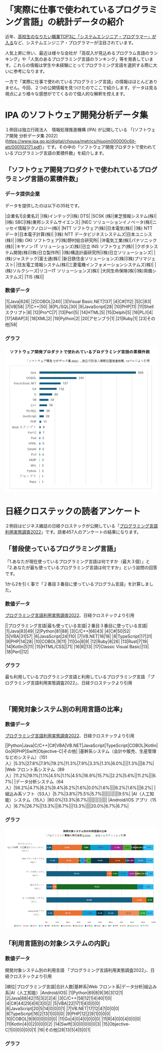 # 「実際に仕事で使われているプログラミング言語」の統計データの紹介

近年、[高校生のなりたい職業TOP3に「システムエンジニア・プログラマー」が入る](https://webtan.impress.co.jp/n/2023/01/10/44057)など、システムエンジニア・プログラマーが注目されています。

人気上昇に伴い、最近は様々な会社が「高収入が見込めるプログラム言語のランキング」や「人気のあるプログラミング言語のランキング」等を発表しています。これらの情報は学生や未経験にとってプログラミング言語を選択する際に大いに参考になります。

一方で「実際に仕事で使われているプログラミング言語」の情報はほとんどありません。今回、２つの公開情報を見つけたのでここで紹介します。データは見る視点により様々な感想がでてくるので個人的な解釈を控えます。

# IPA のソフトウェア開発分析データ集

１例目は独立行政法人　情報処理推進機構 (IPA) が公開している 「(ソフトウェア開発 分析データ集 2022](https://www.ipa.go.jp/digital/chousa/metrics/hjuojm000000c6it-att/000102171.pdf)」です。その中の「ソフトウェア開発プロダクトで使われているプログラミング言語の累積件数」を紹介します。

## 「ソフトウェア開発プロダクトで使われているプログラミング言語の累積件数」

### データ提供企業

データを提供したのは以下の35社です。

|企業名1|企業名2|
|(株)インテック|(株) DTS|
|SCSK (株)|東芝情報システム(株)|
|(株) SBC|(株)東邦システムサイエンス|
|NEC ソリューションイノベータ(株)|ニッセイ情報テクノロジー(株)|
|NTT ソフトウェア(株)|日本電気(株)|
|(株) NTT データ|日本電子計算(株)|
|(株) NTT データビジネスシステムズ|日本ユニシス(株)|
|(株) OKI ソフトウェア|(株)野村総合研究所|
|沖電気工業(株)|パナソニック(株)|
|キヤノン IT ソリューションズ(株)|日立 INS ソフトウェア(株)|
|クボタシステム開発(株)|(株)日立製作所|
|(株)構造計画研究所|(株)日立ソリューションズ|
|(株)ジャステック|富士通(株)|
|新日鉄住金ソリューションズ(株)|(株)プリマジェスト|
|住友電工情報システム(株)|三菱電機インフォメーションシステムズ(株)|
|(株)ソルクシーズ|リコーIT ソリューションズ(株)|
|大同生命保険(株)|(株)両備システムズ|
|TIS (株)||

### 数値データ

|1|Java|626|
|2|COBOL|240|
|3|Visual Basic.NET|137|
|4|C#|112|
|5|C|83|
|6|VB|58|
|7|C++|50|
|8|PL/SQL|30|
|9|JavaScript|28|
|10|PHP|11|
|11|Shell スクリプト|8|
|12|Pro*C|7|
|13|Perl|5|
|14|HTML|5|
|15|Delphi|5|
|16|PL/I|4|
|17|ABAP|3|
|18|XML|2|
|19|Python|2|
|20|アセンブラ|1|
|21|Ruby|1|
|23|その他|58|

### グラフ

![](16_ipa.png)

# 日経クロステックの読者アンケート

２例目はビジネス雑誌の日経クロステックが公開している「[プログラミング言語利用実態調査2022](https://xtech.nikkei.com/atcl/nxt/column/18/02246/110200002/)」です。読者457人のアンケートの結果になります。

## 「普段使っているプログラミング言語」

「1.あなたが現在使っているプログラミング言語は何ですか（最大３個）」と「2.あなたが最も使っているプログラミング言語は何ですか」という設問の回答です。

1から2を引く事で「２番目３番目に使っているプログラム言語」を計算しました。

### 数値データ

[プログラミング言語利用実態調査2022](https://xtech.nikkei.com/atcl/nxt/column/18/02246/110200002/)、日経クロステックより引用

||プログラミング言語|最も使っている言語|２番目３番目に使っている言語|
|1|Java|83|49|
|2|Python|81|88|
|3|C/C++|66|43|
|4|C#|50|52|
|5|VBA|31|57|
|6|JavaScript|24|110|
|7|VB.NET|18|18|
|8|TypeScript|17|31|
|9|PHP|14|28|
|10|COBOL|9|11|
|11|Go|8|9|
|12|Ruby|8|26|
|13|Rust|7|19|
|14|Kotlin|5|11|
|15|HTML/CSS||71|
|16|R||13|
|17|Classic Visual Basic||13|
|18|Perl||12|

### グラフ

最も利用しているプログラミング言語と利用しているプログラミング言語
「プログラミング言語利用実態調査2022」、日経クロステックより引用

![]()

## 「開発対象システム別の利用言語の比率」


### 数値データ

[プログラミング言語利用実態調査2022](https://xtech.nikkei.com/atcl/nxt/column/18/02246/110200002/)、日経クロステックより引用

||Python|Java|C/C++|C#|VBA|VB.NET|JavaScript|TypeScript|COBOL|Kotlin|Go|R|PHP|Swift|Objective-C|その他|
|基幹系システム（会計や販売、生産管理などのシステム）（151人）|5.3%|27.8%|7.9%|19.2%|11.3%|7.9%|3.3%|1.3%|6.0%||||1.3%|||8.7%|
|Web フロント系システム（89人）|11.2%|19.1%|1.1%|4.5%|1.1%|4.5%|16.9%|15.7%||2.2%|5.6%||11.2%|||6.7%|
|データ分析システム（64人）|56.2%|4.7%|6.2%|9.4%|6.2%|1.6%|0.0%|1.6%||||6.2%|1.6%|||6.2%|
|組込み系ソフト（53人）|5.7%|3.8%|75.5%|5.7%||||||||||||9.5%|
|AI（人工知能）システム（15人）|80.0%|13.3%|6.7%||||||||||||||
|Android/iOS アプリ（15人）|6.7%|26.7%||13.3%|||6.7%|||13.3%||||20.0%|6.7%|6.7%|

### グラフ

![](56_NikkeiXtech.png)

## 「利用言語別の対象システムの内訳」

### 数値データ

開発対象システム別の利用言語
「プログラミング言語利用実態調査2022」、日経クロステックより引用

|順位|プログラミング言語|合計人数|基幹系|Web フロント系|データ分析|組込み系|AI（人工知能）|Android/iOS|
|1|Python|69|8|9|36|3|12|1|
|2|Java|68|42|15|3|2|2|4|
|3|C/C++|58|12|1|4|40|1|0|
|4|C#|44|29|4|6|3|0|2|
|5|VBA|22|17|1|4|0|0|0|
|6|JavaScript|20|5|14|0|0|0|1|
|7|VB.NET|17|12|4|1|0|0|0|
|8|TypeScript|16|2|13|1|0|0|0|
|9|PHP|12|2|9|1|0|0|0|
|10|COBOL|9|9|0|0|0|0|0|
|11|Go|4|0|4|0|0|0|0|
|11|R|4|0|0|4|0|0|0|
|11|Kotlin|4|0|2|0|0|0|2|
|14|Swift|3|0|0|0|0|0|3|
|15|Objective-C|1|0|0|0|0|0|1|
|16|その他|28|13|5|4|5|0|1|

### グラフ

